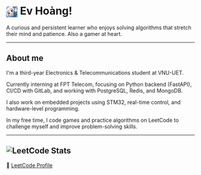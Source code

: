 # <img src="assets/gura_emote.png" width="30" style="vertical-align:middle;"/> Ev Hoàng!
A curious and persistent learner who enjoys solving algorithms that stretch their mind and patience.
Also a gamer at heart.

---
## About me 
I'm a third-year Electronics & Telecommunications student at VNU-UET.  

Currently interning at FPT Telecom, focusing on Python backend (FastAPI), CI/CD with GitLab, and working with PostgreSQL, Redis, and MongoDB.  

I also work on embedded projects using STM32, real-time control, and hardware-level programming.  

In my free time, I code games and practice algorithms on LeetCode to challenge myself and improve problem-solving skills.

---
![LeetCode Stats](https://leetcard.jacoblin.cool/hduckien?theme=dark&font=Montserrat&ext=heatmap)
---
🔗 [LeetCode Profile](https://leetcode.com/u/hduckien/)

<!--
**Ev-Hoang/Ev-Hoang** is a ✨ _special_ ✨ repository because its `README.md` (this file) appears on your GitHub profile.

Here are some ideas to get you started:

- 🔭 I’m currently working on ...
- 🌱 I’m currently learning ...
- 👯 I’m looking to collaborate on ...
- 🤔 I’m looking for help with ...
- 💬 Ask me about ...
- 📫 How to reach me: ...
- 😄 Pronouns: ...
- ⚡ Fun fact: ...
-->
